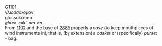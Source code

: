 G1101  
γλωσσόκομον  
glōssokomon  
*gloce-sok‘-om-on*  
From [1100](g1100) and the base of [2889](g2889) properly a *case* (to
keep mouthpieces of wind instruments in), that is, (by extension) a
*casket* or (specifically) *purse:* - bag.  
